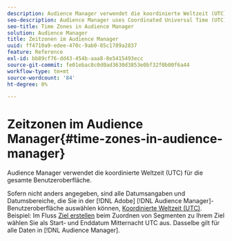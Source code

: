 ```yaml
---
description: Audience Manager verwendet die koordinierte Weltzeit (UTC) für die gesamte Benutzeroberfläche.
seo-description: Audience Manager uses Coordinated Universal Time (UTC) across its entire UI.
seo-title: Time Zones in Audience Manager
solution: Audience Manager
title: Zeitzonen im Audience Manager
uuid: ff4710a9-edee-470c-9ab0-85c1789a2837
feature: Reference
exl-id: bb89cf76-dd43-454b-aaa8-8e5415493ecc
source-git-commit: fe01ebac8c0d0ad3630d3853e0bf32f0b00f6a44
workflow-type: tm+mt
source-wordcount: '84'
ht-degree: 0%

---
```


# Zeitzonen im Audience Manager{#time-zones-in-audience-manager}

Audience Manager verwendet die koordinierte Weltzeit (UTC) für die gesamte Benutzeroberfläche.

Sofern nicht anders angegeben, sind alle Datumsangaben und Datumsbereiche, die Sie in der [!DNL Adobe] [!DNL Audience Manager]-Benutzeroberfläche auswählen können, [Koordinierte Weltzeit (UTC)](https://www.timeanddate.com/worldclock/timezone/utc). Beispiel: Im Fluss [Ziel erstellen](../features/destinations/create-cookie-destination.md#segments-mapping) beim Zuordnen von Segmenten zu Ihrem Ziel wählen Sie als Start- und Enddatum Mitternacht UTC aus. Dasselbe gilt für alle Daten in [!DNL Audience Manager].
